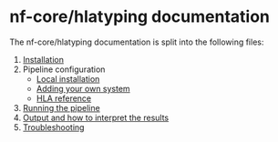 # nf-core/hlatyping documentation

The nf-core/hlatyping documentation is split into the following files:

1. [Installation](installation.md)
2. Pipeline configuration
    * [Local installation](configuration/local.md)
    * [Adding your own system](configuration/adding_your_own.md)
    * [HLA reference](references.md)
3. [Running the pipeline](usage.md)
4. [Output and how to interpret the results](output.md)
5. [Troubleshooting](troubleshooting.md)
